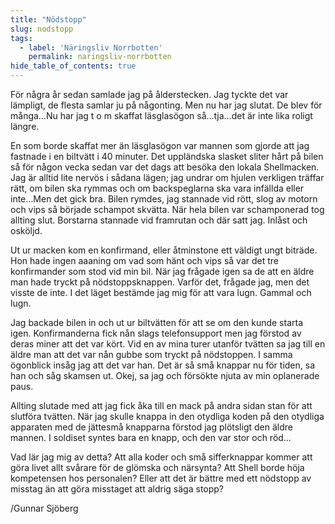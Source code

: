 ```yaml
---
title: "Nödstopp"
slug: nodstopp
tags:
  - label: 'Näringsliv Norrbotten'
    permalink: naringsliv-norrbotten
hide_table_of_contents: true
---
```

För några år sedan samlade jag på ålderstecken. Jag tyckte det var lämpligt, de flesta samlar ju på någonting. Men nu har jag slutat. De blev för många…Nu har jag t o m skaffat läsglasögon så…tja…det är inte lika roligt längre.

<!--truncate-->

En som borde skaffat mer än läsglasögon var mannen som gjorde att jag fastnade i en biltvätt i 40 minuter. Det uppländska slasket sliter hårt på bilen så för någon vecka sedan var det dags att besöka den lokala Shellmacken. Jag är alltid lite nervös i sådana lägen; jag undrar om hjulen verkligen träffar rätt, om bilen ska rymmas och om backspeglarna ska vara infällda eller inte…Men det gick bra. Bilen rymdes, jag stannade vid rött, slog av motorn och vips så började schampot skvätta. När hela bilen var schamponerad tog allting slut. Borstarna stannade vid framrutan och där satt jag. Inlåst och osköljd.

Ut ur macken kom en konfirmand, eller åtminstone ett väldigt ungt biträde. Hon hade ingen aaaning om vad som hänt och vips så var det tre konfirmander som stod vid min bil. När jag frågade igen sa de att en äldre man hade tryckt på nödstoppsknappen. Varför det, frågade jag, men det visste de inte. I det läget bestämde jag mig för att vara lugn. Gammal och lugn.

Jag backade bilen in och ut ur biltvätten för att se om den kunde starta igen. Konfirmanderna fick nån slags telefonsupport men jag förstod av deras miner att det var kört. Vid en av mina turer utanför tvätten sa jag till en äldre man att det var nån gubbe som tryckt på nödstoppen. I samma ögonblick insåg jag att det var han. Det är så små knappar nu för tiden, sa han och såg skamsen ut. Okej, sa jag och försökte njuta av min oplanerade paus.

Allting slutade med att jag fick åka till en mack på andra sidan stan för att slutföra tvätten. När jag skulle knappa in den otydliga koden på den otydliga apparaten med de jättesmå knapparna förstod jag plötsligt den äldre mannen. I soldiset syntes bara en knapp, och den var stor och röd… 

Vad lär jag mig av detta? Att alla koder och små sifferknappar kommer att göra livet allt svårare för de glömska och närsynta? Att Shell borde höja kompetensen hos personalen? Eller att det är bättre med ett nödstopp av misstag än att göra misstaget att aldrig säga stopp?

/Gunnar Sjöberg
